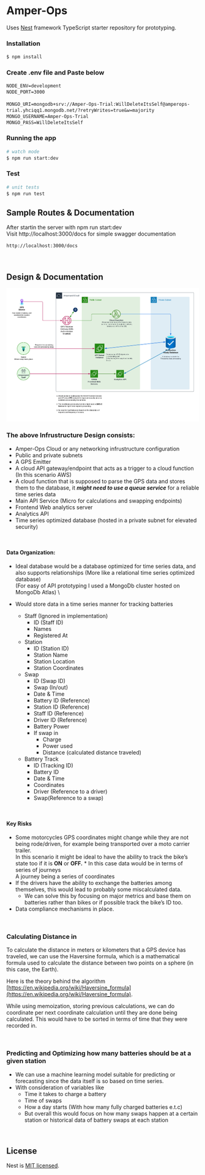 # **Amper-Ops**

Uses [Nest](https://github.com/nestjs/nest) framework TypeScript starter repository for prototyping.

### **Installation**

```bash
$ npm install
```

### **Create .env file and Paste below**
```
NODE_ENV=development
NODE_PORT=3000

MONGO_URI=mongodb+srv://Amper-Ops-Trial:WillDeleteItsSelf@amperops-trial.yhciqq1.mongodb.net/?retryWrites=true&w=majority
MONGO_USERNAME=Amper-Ops-Trial
MONGO_PASS=WillDeleteItsSelf
```

### **Running the app**

```bash
# watch mode
$ npm run start:dev
```

### **Test**

```bash
# unit tests
$ npm run test
```

## **Sample Routes & Documentation**

After startin the server with npm run start:dev <br>
Visit http://localhost:3000/docs for simple swagger documentation

```bash
http://localhost:3000/docs
```

<br>

## **Design & Documentation**

![Infrustructure Design](./Amper-Ops.png)

### **The above Infrustructure Design** **consists**:

- Amper-Ops Cloud or any networking infrustructure configuration
- Public and private subnets 
- A GPS Emitter
- A cloud API gateway/endpoint that acts as a trigger to a cloud function (In this scenario AWS)
- A cloud function that is supposed to parse the GPS data and stores them to the database, it ***might need to use a queue service*** for a reliable time series data 
- Main API Service (Micro for calculations and swapping endpoints)
- Frontend Web analytics server
- Analytics API
- Time series optimized database (hosted in a private subnet for elevated security)

<br>

#### **Data Organization**:

- Ideal database would be a database optimized for time series data, and also supports relationships (More like a relational time series optimized database) \
  (For easy of API prototyping I used a MongoDb cluster hosted on MongoDb Atlas) \

- Would store data in a time series manner for tracking batteries
  - Staff (Ignored in implementation)
    - ID (Staff ID)
    - Names
    - Registered At
  - Station
    - ID (Station ID)
    - Station Name
    - Station Location
    - Station Coordinates
  - Swap
    - ID (Swap ID)
    - Swap (In/out)
    - Date & Time
    - Battery ID (Reference)
    - Station ID (Reference)
    - Staff ID (Reference)
    - Driver ID (Reference)
    - Battery Power
    - If swap in
      - Charge
      - Power used
      - Distance (calculated distance traveled)
  - Battery Track
    - ID (Tracking ID)
    - Battery ID
    - Date & Time
    - Coordinates
    - Driver (Reference to a driver)
    - Swap(Reference to a swap)

<br>

#### **Key Risks**

- Some motorcycles GPS coordinates might change while they are not being rode/driven, for example being transported over a moto carrier trailer. \
  In this scenario it might be ideal to have the ability to track the bike’s state too if it is **ON** or **OFF.** \* In this case data would be in terms of series of journeys \
  A journey being a series of coordinates
- If the drivers have the ability to exchange the batteries among themselves, this would lead to probably some miscalculated data.
  - We can solve this by focusing on major metrics and base them on batteries rather than bikes or if possible track the bike’s ID too.
- Data compliance mechanisms in place.

<br>

### **Calculating Distance in**

To calculate the distance in meters or kilometers that a GPS device has traveled, we can use the Haversine formula, which is a mathematical formula used to calculate the distance between two points on a sphere (in this case, the Earth).

Here is the theory behind the algorithm [https://en.wikipedia.org/wiki/Haversine_formula](https://en.wikipedia.org/wiki/Haversine_formula).

While using memoization, storing previous calculations, we can do coordinate per next coordinate calculation until they are done being calculated. This would have to be sorted in terms of time that they were recorded in.

<br>

### **Predicting and Optimizing how many batteries should be at a given station**

- We can use a machine learning model suitable for predicting or forecasting since the data itself is so based on time series.
- With consideration of variables like
  - Time it takes to charge a battery
  - Time of swaps
  - How a day starts (With how many fully charged batteries e.t.c)
  - But overall this would focus on how many swaps happen at a certain station or historical data of battery swaps at each station

<br>

## License

Nest is [MIT licensed](LICENSE).
